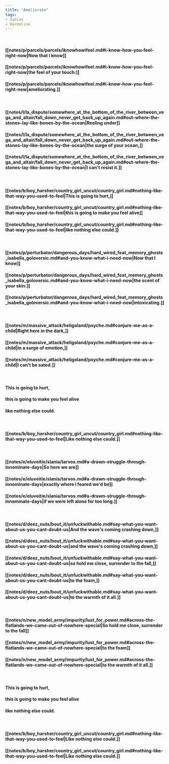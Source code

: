 ```yaml
---
title: "Ameliorate"
tags:
- Zanias
- Harmaline
---
```

&nbsp;
#### [[notes/p/parcels/parcels/iknowhowifeel.md#i-know-how-you-feel-right-now|Now that I know]]
#### [[notes/p/parcels/parcels/iknowhowifeel.md#i-know-how-you-feel-right-now|the feel of your touch:]]
#### [[notes/p/parcels/parcels/iknowhowifeel.md#i-know-how-you-feel-right-now|ameliorating.]]
&nbsp;
#### [[notes/l/la_dispute/somewhere_at_the_bottom_of_the_river_between_vega_and_altair/fall_down_never_get_back_up_again.md#out-where-the-stones-lay-like-bones-by-the-ocean|Reeling under]]
#### [[notes/l/la_dispute/somewhere_at_the_bottom_of_the_river_between_vega_and_altair/fall_down_never_get_back_up_again.md#out-where-the-stones-lay-like-bones-by-the-ocean|the surge of your ocean,]]
#### [[notes/l/la_dispute/somewhere_at_the_bottom_of_the_river_between_vega_and_altair/fall_down_never_get_back_up_again.md#out-where-the-stones-lay-like-bones-by-the-ocean|I can't resist it.]]
&nbsp;
#### [[notes/b/boy_harsher/country_girl_uncut/country_girl.md#nothing-like-that-way-you-used-to-feel|This is going to hurt,]]
#### [[notes/b/boy_harsher/country_girl_uncut/country_girl.md#nothing-like-that-way-you-used-to-feel|this is going to make you feel alive]]
#### [[notes/b/boy_harsher/country_girl_uncut/country_girl.md#nothing-like-that-way-you-used-to-feel|like nothing else could.]]
&nbsp;
#### [[notes/p/perturbator/dangerous_days/hard_wired_feat_memory_ghosts_isabella_goloversic.md#and-you-know-what-i-need-now|Now that I know]]
#### [[notes/p/perturbator/dangerous_days/hard_wired_feat_memory_ghosts_isabella_goloversic.md#and-you-know-what-i-need-now|the scent of your skin:]]
#### [[notes/p/perturbator/dangerous_days/hard_wired_feat_memory_ghosts_isabella_goloversic.md#and-you-know-what-i-need-now|intoxicating.]]
&nbsp;
#### [[notes/m/massive_attack/heligoland/psyche.md#conjure-me-as-a-child|Right here in the dark,]]
#### [[notes/m/massive_attack/heligoland/psyche.md#conjure-me-as-a-child|in a surge of emotion,]]
#### [[notes/m/massive_attack/heligoland/psyche.md#conjure-me-as-a-child|I can't be sated.]]
&nbsp;
#### This is going to hurt,
#### this is going to make you feel alive
#### like nothing else could.
&nbsp;
#### [[notes/b/boy_harsher/country_girl_uncut/country_girl.md#nothing-like-that-way-you-used-to-feel|Like nothing else could.]]
&nbsp;
#### [[notes/e/eluveitie/slania/tarvos.md#a-drawn-struggle-through-innominate-days|So here we are]]
#### [[notes/e/eluveitie/slania/tarvos.md#a-drawn-struggle-through-innominate-days|exactly where I feared we'd be]]
#### [[notes/e/eluveitie/slania/tarvos.md#a-drawn-struggle-through-innominate-days|if we were left alone for too long.]]
&nbsp;
#### [[notes/d/deez_nuts/bout_it/unfuckwithable.md#say-what-you-want-about-us-you-cant-doubt-us|And the wave's coming crashing down,]]
#### [[notes/d/deez_nuts/bout_it/unfuckwithable.md#say-what-you-want-about-us-you-cant-doubt-us|and the wave's coming crashing down,]]
#### [[notes/d/deez_nuts/bout_it/unfuckwithable.md#say-what-you-want-about-us-you-cant-doubt-us|so hold me close, surrender to the fall,]]
#### [[notes/d/deez_nuts/bout_it/unfuckwithable.md#say-what-you-want-about-us-you-cant-doubt-us|to the foam,]]
#### [[notes/d/deez_nuts/bout_it/unfuckwithable.md#say-what-you-want-about-us-you-cant-doubt-us|to the warmth of it all.]]
&nbsp;
#### [[notes/n/new_model_army/impurity/lust_for_power.md#across-the-flatlands-we-came-out-of-nowhere-special|So hold me close, surrender to the fall]]
#### [[notes/n/new_model_army/impurity/lust_for_power.md#across-the-flatlands-we-came-out-of-nowhere-special|to the foam]]
#### [[notes/n/new_model_army/impurity/lust_for_power.md#across-the-flatlands-we-came-out-of-nowhere-special|to the warmth of it all.]]
&nbsp;
#### This is going to hurt,
#### this is going to make you feel alive
#### like nothing else could.
&nbsp;
#### [[notes/b/boy_harsher/country_girl_uncut/country_girl.md#nothing-like-that-way-you-used-to-feel|Like nothing else could.]]
#### [[notes/b/boy_harsher/country_girl_uncut/country_girl.md#nothing-like-that-way-you-used-to-feel|Like nothing else could.]]
